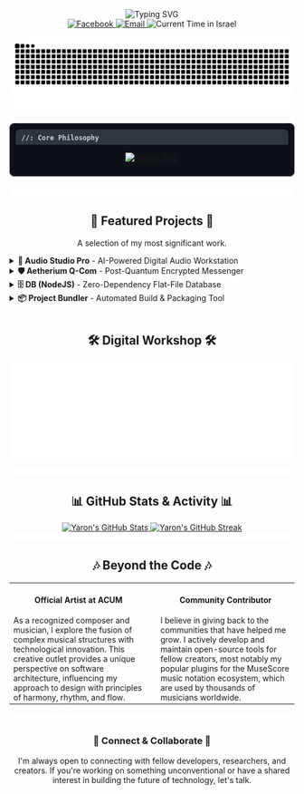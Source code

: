 <div align="center">
  <img src="https://readme-typing-svg.herokuapp.com?font=Fira+Code&size=30&pause=1000&color=58A6FF&center=true&vCenter=true&width=500&lines=Hi+there+%F0%9F%91%8B;I'm+Yaron+Koresh;Polymath+Developer;&Creative+Technologist" alt="Typing SVG" />
</div>

<div align="center">
  <a href="https://www.facebook.com/profile.php?id=100071801628056" target="_blank">
    <img src="https://img.shields.io/badge/Facebook-1877F2?style=for-the-badge&logo=facebook&logoColor=white" alt="Facebook"/>
  </a>
  <a href="mailto:aharonkoresh1@gmail.com">
    <img src="https://img.shields.io/badge/Email-D14836?style=for-the-badge&logo=gmail&logoColor=white" alt="Email"/>
  </a>
  <img src="https://img.shields.io/badge/dynamic/json?url=https%3A%2F%2Fworldtimeapi.org%2Fapi%2Ftimezone%2FAsia%2FJerusalem&query=%24.datetime&label=Local%20Time%20(Israel)&color=2DB2A8&style=for-the-badge&logo=clockify&logoColor=white" alt="Current Time in Israel"/>
</div>

<br>

<!-- GitHub Activity Snake -->
<div align="center">
  <img src="https://raw.githubusercontent.com/YaronKoresh/YaronKoresh/output/github-contribution-grid-snake.svg" alt="GitHub Contribution Snake"/>
</div>

<!-- Animated Divider -->
<img src="https://raw.githubusercontent.com/YaronKoresh/YaronKoresh/main/.github/assets/divider.svg" />

<!-- Core Philosophy in a Terminal Window -->
<div align="center" style="background-color: #0D1117; border-radius: 8px; border: 1px solid #30363d; padding: 10px; margin: 20px auto; max-width: 800px;">
  <div style="background-color: #30363d; padding: 5px 10px; border-top-left-radius: 7px; border-top-right-radius: 7px; text-align: left;">
    <samp style="color: #c9d1d9; font-size: 12px;"><b>//: Core Philosophy</b></samp>
  </div>
  <p align="center">
    <a href="https://git.io/typing-svg">
      <img src="https://readme-typing-svg.herokuapp.com?font=Fira+Code&size=15&pause=1000&color=A4D5FF&background=0D1117&center=true&vCenter=true&random=false&width=800&lines=I+believe+the+most+impactful+technology+arises+from+the+synthesis+of+disparate+fields.;My+work+is+a+continuous+exploration+of+this+principle...;...whether+applying+quantum+physics+to+secure+communications%2C;architecting+system-level+tools%2C+or+ensuring+digital+accessibility.;My+goal+is+not+just+to+write+code%2C+but+to+build+instruments;for+security%2C+for+efficiency%2C+and+for+creativity;that+empower+the+end-user+and+respect+their+autonomy." alt="Typing SVG" />
    </a>
  </p>
</div>

<!-- Animated Divider -->
<img src="https://raw.githubusercontent.com/YaronKoresh/YaronKoresh/main/.github/assets/divider.svg" />

<h2 align='center'>🚀 Featured Projects 🚀</h2>
<p align='center'>A selection of my most significant work.</p>

<details>
<summary><b>🎵 Audio Studio Pro</b> - AI-Powered Digital Audio Workstation</summary>
<br>
<div style="border: 1px solid #30363d; border-radius: 8px; padding: 20px; background: linear-gradient(145deg, rgba(36, 40, 59, 0.2), rgba(46, 51, 77, 0.2));">
  <em>A comprehensive, AI-powered digital audio workstation (DAW) providing a one-stop solution for modern audio production. It integrates over 20 distinct tools, leveraging multiple state-of-the-art AI models to deliver professional-grade capabilities for musicians and producers.</em>
  <br><br>
  <div align='left'>
    <img src='https://img.shields.io/badge/Python-3776AB?style=for-the-badge&logo=python&logoColor=white' alt='Python'/>
    <img src='https://img.shields.io/badge/PyTorch-EE4C2C?style=for-the-badge&logo=pytorch&logoColor=white' alt='PyTorch'/>
    <img src='https://img.shields.io/badge/Transformers-4051B5?style=for-the-badge&logo=huggingface&logoColor=white' alt='Transformers'/>
    <img src='https://img.shields.io/badge/Gradio-FF7C00?style=for-the-badge&logo=gradio&logoColor=white' alt='Gradio'/>
    <img src='https://img.shields.io/badge/AI_&_ML-007396?style=for-the-badge' alt='AI & ML'/>
  </div>
</div>
</details>

<details>
<summary><b>🛡️ Aetherium Q-Com</b> - Post-Quantum Encrypted Messenger</summary>
<br>
<div style="border: 1px solid #30363d; border-radius: 8px; padding: 20px; background: linear-gradient(145deg, rgba(36, 40, 59, 0.2), rgba(46, 51, 77, 0.2));">
  <em>A decentralized, zero-trust communication platform fortified with post-quantum cryptography (ML-DSA/KEM). It features a novel invitation system using steganography to embed invites within media files. All peer-to-peer traffic is obfuscated to resist network analysis and future quantum threats.</em>
  <br><br>
  <div align='left'>
    <img src='https://img.shields.io/badge/Python-3776AB?style=for-the-badge&logo=python&logoColor=white' alt='Python'/>
    <img src='https://img.shields.io/badge/Qt-41CD52?style=for-the-badge&logo=qt&logoColor=white' alt='Qt'/>
    <img src='https://img.shields.io/badge/Post_Quantum_Cryptography-007396?style=for-the-badge&logo=gnuprivacyguard&logoColor=white' alt='Post-Quantum Cryptography'/>
    <img src='https://img.shields.io/badge/Steganography-D2691E?style=for-the-badge' alt='Steganography'/>
  </div>
</div>
</details>

<details>
<summary><b>🗄️ DB (NodeJS)</b> - Zero-Dependency Flat-File Database</summary>
<br>
<div style="border: 1px solid #30363d; border-radius: 8px; padding: 20px; background: linear-gradient(145deg, rgba(36, 40, 59, 0.2), rgba(46, 51, 77, 0.2));">
  <em>A lightweight, zero-dependency NoSQL-style database that runs on simple text files. It stores each entry with a versioned timestamp, ensuring data is both human-readable and machine-manageable directly on the file system without a heavy database server.</em>
  <br><br>
  <div align='left'>
    <img src='https://img.shields.io/badge/Node.js-339933?style=for-the-badge&logo=nodedotjs&logoColor=white' alt='Node.js'/>
    <img src='https://img.shields.io/badge/JavaScript-F7DF1E?style=for-the-badge&logo=javascript&logoColor=black' alt='JavaScript'/>
  </div>
</div>
</details>

<details>
<summary><b>📦 Project Bundler</b> - Automated Build & Packaging Tool</summary>
<br>
<div style="border: 1px solid #30363d; border-radius: 8px; padding: 20px; background: linear-gradient(145deg, rgba(36, 40, 59, 0.2), rgba(46, 51, 77, 0.2));">
  <em>A command-line utility to automate the complex build and packaging process for C/C++ and Node.js applications. It acts as a modern build pipeline, simplifying dependency management and bundling components into a single distributable binary.</em>
  <br><br>
  <div align='left'>
    <img src='https://img.shields.io/badge/Node.js-339933?style=for-the-badge&logo=nodedotjs&logoColor=white' alt='Node.js'/>
    <img src='https://img.shields.io/badge/C++-00599C?style=for-the-badge&logo=cplusplus&logoColor=white' alt='C++'/>
    <img src='https://img.shields.io/badge/Developer_Tools-6A0DAD?style=for-the-badge' alt='Developer Tools'/>
  </div>
</div>
</details>

<!-- Animated Divider -->
<img src="https://raw.githubusercontent.com/YaronKoresh/YaronKoresh/main/.github/assets/divider.svg" />

<h2 align='center'>🛠️ Digital Workshop 🛠️</h2>
<p align="center">
  <img src="https://raw.githubusercontent.com/YaronKoresh/YaronKoresh/main/.github/assets/skills.svg" alt="My Skills"/>
</p>

<!-- Animated Divider -->
<img src="https://raw.githubusercontent.com/YaronKoresh/YaronKoresh/main/.github/assets/divider.svg" />

<h2 align='center'>📊 GitHub Stats & Activity 📊</h2>
<div align='center'>
  <a href="https://github.com/anuraghazra/github-readme-stats">
    <img src="https://github-readme-stats.vercel.app/api?username=YaronKoresh&show_icons=true&include_all_commits=true&theme=tokyonight&hide_border=true&count_private=true" alt="Yaron's GitHub Stats"/>
  </a>
  <a href="https://github.com/denvercoder1/github-readme-streak-stats">
    <img src="https://github-readme-streak-stats.herokuapp.com/?user=YaronKoresh&theme=tokyonight&hide_border=true" alt="Yaron's GitHub Streak"/>
  </a>
</div>

<!-- Animated Divider -->
<img src="https://raw.githubusercontent.com/YaronKoresh/YaronKoresh/main/.github/assets/divider.svg" />

<h2 align='center'>🎶 Beyond the Code 🎶</h2>
<table width='100%'>
  <tr valign='top'>
    <td width='50%' style='padding-right: 15px;'>
      <h4 align='center'>Official Artist at ACUM</h4>
      As a recognized composer and musician, I explore the fusion of complex musical structures with technological innovation. This creative outlet provides a unique perspective on software architecture, influencing my approach to design with principles of harmony, rhythm, and flow.
    </td>
    <td width='50%' style='padding-left: 15px;'>
      <h4 align='center'>Community Contributor</h4>
      I believe in giving back to the communities that have helped me grow. I actively develop and maintain open-source tools for fellow creators, most notably my popular plugins for the MuseScore music notation ecosystem, which are used by thousands of musicians worldwide.
    </td>
  </tr>
</table>

<!-- Animated Divider -->
<img src="https://raw.githubusercontent.com/YaronKoresh/YaronKoresh/main/.github/assets/divider.svg" />

<div align='center'>
  <h3>🤝 Connect & Collaborate 🤝</h3>
  <p>I'm always open to connecting with fellow developers, researchers, and creators. If you're working on something unconventional or have a shared interest in building the future of technology, let's talk.</p>
</div>
